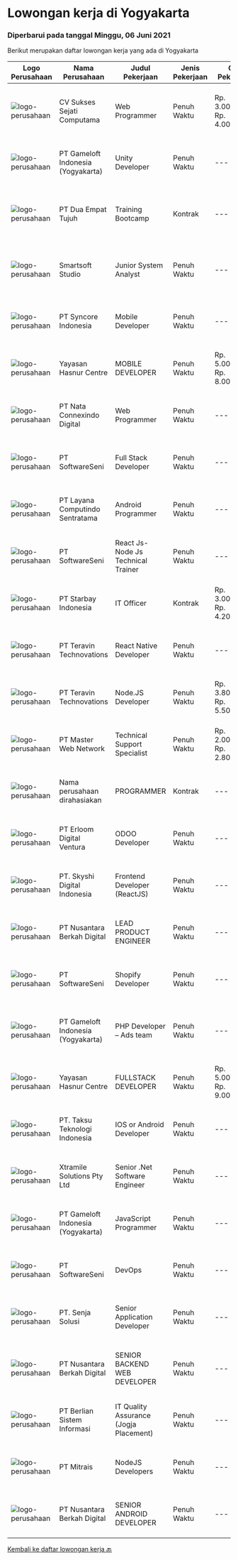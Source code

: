 
  # Lowongan kerja di Yogyakarta

  ### Diperbarui pada tanggal Minggu, 06 Juni 2021

  Berikut merupakan daftar lowongan kerja yang ada di Yogyakarta

  |Logo Perusahaan | Nama Perusahaan | Judul Pekerjaan | Jenis Pekerjaan | Gaji Pekerjaan | Lokasi | Deskripsi | Tanggal diunggah | Pranala |
  | -------------- | --------------- | --------------- | --------- | --------- | -------------- | ------- | ----------- | ----------- |
  |![logo-perusahaan](https://image-service-cdn.seek.com.au/23cb30ba0ff4ab95b62319336a00014bbadbbeae/ee4dce1061f3f616224767ad58cb2fc751b8d2dc)|CV Sukses Sejati Computama|Web Programmer|Penuh Waktu|Rp. 3.000.000-Rp. 4.000.000|Yogyakarta|Tugas / Tanggung Jawab : Maintain dan kontrol all website perusahaan. Bertanggungjawab atas semua pekerjaan yang berkaitan dengan Web Programmer /...|Sabtu, 05 Juni 2021|https://www.jobstreet.co.id/id/job/web-programmer-3535846?token=0~831322f1-7ba3-445c-b584-921bb2178ba0&sectionRank=1&jobId=jobstreet-id-job-3535846|
|![logo-perusahaan](https://image-service-cdn.seek.com.au/e71d517696b76186b066fae7807098ca294c66fd/ee4dce1061f3f616224767ad58cb2fc751b8d2dc)|PT Gameloft Indonesia (Yogyakarta)|Unity Developer|Penuh Waktu|---|Yogyakarta|Job DescriptionAs a member of the development team, you will be responsible for below responsibilities: Take part in the development of mini games...|Sabtu, 05 Juni 2021|https://www.jobstreet.co.id/id/job/unity-developer-3535676?token=0~831322f1-7ba3-445c-b584-921bb2178ba0&sectionRank=2&jobId=jobstreet-id-job-3535676|
|![logo-perusahaan](https://image-service-cdn.seek.com.au/77b21a0ee2c136c382dd20b539140dcaf7d79275/ee4dce1061f3f616224767ad58cb2fc751b8d2dc)|PT Dua Empat Tujuh|Training Bootcamp|Kontrak|---|Yogyakarta|Kami Mengundang anda untuk bergabung dengan kami di program training bootcamp untuk penempatan posisi sebagai berikut: Developer IT Programmer IT Data...|Sabtu, 05 Juni 2021|https://www.jobstreet.co.id/id/job/training-bootcamp-3539881?token=0~831322f1-7ba3-445c-b584-921bb2178ba0&sectionRank=3&jobId=jobstreet-id-job-3539881|
|![logo-perusahaan](https://image-service-cdn.seek.com.au/a7341f3f9afd571fa934df8ef2a9eb4b1994d112/ee4dce1061f3f616224767ad58cb2fc751b8d2dc)|Smartsoft Studio|Junior System Analyst|Penuh Waktu|---|Yogyakarta|Tanggung Jawab Pekerjaan : Collect Requirement dengan User / Client Memahami SDLC dan berpengalaman mempraktekkannya. Menterjemahkan proses bisnis ke...|Kamis, 03 Juni 2021|https://www.jobstreet.co.id/id/job/junior-system-analyst-3546034?token=0~831322f1-7ba3-445c-b584-921bb2178ba0&sectionRank=4&jobId=jobstreet-id-job-3546034|
|![logo-perusahaan](https://image-service-cdn.seek.com.au/f66e19308d244eca3cf6778cd9ef51c4c4c6d355/ee4dce1061f3f616224767ad58cb2fc751b8d2dc)|PT Syncore Indonesia|Mobile Developer|Penuh Waktu|---|Yogyakarta|Kualifikasi: Berpengalaman dengan Android SDK, Java, NDK, XML, API, dan berurusan dengan data jarak jauh menggunakan REST dan JSON. Memiliki...|Sabtu, 05 Juni 2021|https://www.jobstreet.co.id/id/job/mobile-developer-3535461?token=0~831322f1-7ba3-445c-b584-921bb2178ba0&sectionRank=5&jobId=jobstreet-id-job-3535461|
|![logo-perusahaan](https://image-service-cdn.seek.com.au/2cd1460b7bd486bb22ddb504a11b7104d9fce6e2/ee4dce1061f3f616224767ad58cb2fc751b8d2dc)|Yayasan Hasnur Centre|MOBILE DEVELOPER|Penuh Waktu|Rp. 5.000.000-Rp. 8.000.000|Yogyakarta|Atlassian Suite (Confluence, Jira, Bitbucket) + GIT React N Expo Avocode Zeppelin Java 8/11 HTML, CSS, JavaScript, TypeScript Google Play and Apple...|Sabtu, 05 Juni 2021|https://www.jobstreet.co.id/id/job/mobile-developer-3535469?token=0~831322f1-7ba3-445c-b584-921bb2178ba0&sectionRank=6&jobId=jobstreet-id-job-3535469|
|![logo-perusahaan](https://image-service-cdn.seek.com.au/8d0b5a38ccc2120b6fe64009f515525db626da97/ee4dce1061f3f616224767ad58cb2fc751b8d2dc)|PT Nata Connexindo Digital|Web Programmer|Penuh Waktu|---|Yogyakarta|General Specification: Young passionate, maximal age 30 D3/S1 in Information Technology (Computer Science) with minimum IPK 3.00 Must be a creative,...|Jumat, 04 Juni 2021|https://www.jobstreet.co.id/id/job/web-programmer-3547054?token=0~831322f1-7ba3-445c-b584-921bb2178ba0&sectionRank=7&jobId=jobstreet-id-job-3547054|
|![logo-perusahaan](https://image-service-cdn.seek.com.au/c05a3e3e627c08dd9cbb310c1a48f4a5a42787b6/ee4dce1061f3f616224767ad58cb2fc751b8d2dc)|PT SoftwareSeni|Full Stack Developer|Penuh Waktu|---|Yogyakarta|SoftwareSeni is a Software Development Company based in Yogyakarta &amp; Australia. We love solving tough problems – from user experience to design...|Jumat, 04 Juni 2021|https://www.jobstreet.co.id/id/job/full-stack-developer-3534075?token=0~831322f1-7ba3-445c-b584-921bb2178ba0&sectionRank=8&jobId=jobstreet-id-job-3534075|
|![logo-perusahaan](https://image-service-cdn.seek.com.au/613f901daeb8be2d89c655ebdc2b9758473108d8/ee4dce1061f3f616224767ad58cb2fc751b8d2dc)|PT Layana Computindo Sentratama|Android Programmer|Penuh Waktu|---|Yogyakarta|Syarat: Menguasai pemrograman aplikasi Android, menggunakan Kotlin Menguasai Android Studio Memahami XML, Android SDK, Firebase, MySQL, Google API,...|Jumat, 04 Juni 2021|https://www.jobstreet.co.id/id/job/android-programmer-3534170?token=0~831322f1-7ba3-445c-b584-921bb2178ba0&sectionRank=9&jobId=jobstreet-id-job-3534170|
|![logo-perusahaan](https://image-service-cdn.seek.com.au/c05a3e3e627c08dd9cbb310c1a48f4a5a42787b6/ee4dce1061f3f616224767ad58cb2fc751b8d2dc)|PT SoftwareSeni|React Js-Node Js Technical Trainer|Penuh Waktu|---|Yogyakarta|SoftwareSeni is a Software Development Company based in Yogyakarta &amp; Australia. We love solving tough problems – from user experience to design...|Sabtu, 05 Juni 2021|https://www.jobstreet.co.id/id/job/react-js-node-js-technical-trainer-3539436?token=0~831322f1-7ba3-445c-b584-921bb2178ba0&sectionRank=10&jobId=jobstreet-id-job-3539436|
|![logo-perusahaan](https://image-service-cdn.seek.com.au/f0072857e762c303b956a2b31f5bc4135ab0090a/ee4dce1061f3f616224767ad58cb2fc751b8d2dc)|PT Starbay Indonesia|IT Officer|Kontrak|Rp. 3.000.000-Rp. 4.200.000|Yogyakarta|• Act as the person in charge of procurement and maintenance of electronic goods (i.e. laptop, printer, smartphone, etc), telephone VoIP, and...|Kamis, 03 Juni 2021|https://www.jobstreet.co.id/id/job/it-officer-3545397?token=0~831322f1-7ba3-445c-b584-921bb2178ba0&sectionRank=11&jobId=jobstreet-id-job-3545397|
|![logo-perusahaan](https://image-service-cdn.seek.com.au/288d40f481257282ba0da531d5355054e364b6e3/ee4dce1061f3f616224767ad58cb2fc751b8d2dc)|PT Teravin Technovations|React Native Developer|Penuh Waktu|---|Yogyakarta|Job Description :  We are looking for a great JavaScript developer who is proficient with React.js. Your primary focus will be on developing user...|Jumat, 04 Juni 2021|https://www.jobstreet.co.id/id/job/react-native-developer-3534588?token=0~831322f1-7ba3-445c-b584-921bb2178ba0&sectionRank=12&jobId=jobstreet-id-job-3534588|
|![logo-perusahaan](https://image-service-cdn.seek.com.au/288d40f481257282ba0da531d5355054e364b6e3/ee4dce1061f3f616224767ad58cb2fc751b8d2dc)|PT Teravin Technovations|Node.JS Developer|Penuh Waktu|Rp. 3.800.000-Rp. 5.500.000|Yogyakarta|Requirements: Minimum 1 year experience in using Node.Js Good in English Creative Person, problem solving, good attitude, eager to learn Able to...|Jumat, 04 Juni 2021|https://www.jobstreet.co.id/id/job/node-js-developer-3534540?token=0~831322f1-7ba3-445c-b584-921bb2178ba0&sectionRank=13&jobId=jobstreet-id-job-3534540|
|![logo-perusahaan](https://image-service-cdn.seek.com.au/72c31a61c80d29b36ea12544205e0f06f183f586/ee4dce1061f3f616224767ad58cb2fc751b8d2dc)|PT Master Web Network|Technical Support Specialist|Penuh Waktu|Rp. 2.000.000-Rp. 2.800.000|Yogyakarta|Responsibilities :• To provide technical assistance to clients forproducts &amp; services offered by Exabytes• To provide guidance to clients for...|Kamis, 03 Juni 2021|https://www.jobstreet.co.id/id/job/technical-support-specialist-3545680?token=0~831322f1-7ba3-445c-b584-921bb2178ba0&sectionRank=14&jobId=jobstreet-id-job-3545680|
|![logo-perusahaan](https://us.123rf.com/450wm/pavelstasevich/pavelstasevich1811/pavelstasevich181101027/112815900-stock-vector-no-image-available-icon-flat-vector.jpg?ver=6)|Nama perusahaan dirahasiakan|PROGRAMMER|Kontrak|---|Yogyakarta|Back End Programmer :Deskripsi Pekerjaan : Membuat spesifikasi teknis dari suatu program (software), aplikasi atau sistem; Melakukan perancangan dan...|Kamis, 03 Juni 2021|https://www.jobstreet.co.id/id/job/programmer-3546393?token=0~831322f1-7ba3-445c-b584-921bb2178ba0&sectionRank=15&jobId=jobstreet-id-job-3546393|
|![logo-perusahaan](https://image-service-cdn.seek.com.au/7b0850d0262c85ca3c0fa4d6a9c005f1450e6d9f/ee4dce1061f3f616224767ad58cb2fc751b8d2dc)|PT Erloom Digital Ventura|ODOO Developer|Penuh Waktu|---|Yogyakarta|ODOO Developer Job offeringJob Responsibilites: Coordinating with development teams to determine application requirements. Writing scalable code using...|Jumat, 04 Juni 2021|https://www.jobstreet.co.id/id/job/odoo-developer-3547295?token=0~831322f1-7ba3-445c-b584-921bb2178ba0&sectionRank=16&jobId=jobstreet-id-job-3547295|
|![logo-perusahaan](https://image-service-cdn.seek.com.au/576e7133c857bbb19363ee10bac48b32b4e2646e/ee4dce1061f3f616224767ad58cb2fc751b8d2dc)|PT. Skyshi Digital Indonesia|Frontend Developer (ReactJS)|Penuh Waktu|---|Sleman|If you are Frontend Developer looking for building software with quality and standard, Skyshi is the right place. Our goal is to make engineers...|Jumat, 04 Juni 2021|https://www.jobstreet.co.id/id/job/frontend-developer-reactjs-3533503?token=0~831322f1-7ba3-445c-b584-921bb2178ba0&sectionRank=17&jobId=jobstreet-id-job-3533503|
|![logo-perusahaan](https://image-service-cdn.seek.com.au/2498355a622bd1a5db058576500b0698c0a837c4/ee4dce1061f3f616224767ad58cb2fc751b8d2dc)|PT Nusantara Berkah Digital|LEAD PRODUCT ENGINEER|Penuh Waktu|---|Yogyakarta|Syarat : Lulusan Sarjana jurusanTeknologi informasi atau setara Pernah bekerja di startup terbaik di indonesia menjadi nilai plus Memiliki jiwa...|Sabtu, 05 Juni 2021|https://www.jobstreet.co.id/id/job/lead-product-engineer-3534863?token=0~831322f1-7ba3-445c-b584-921bb2178ba0&sectionRank=18&jobId=jobstreet-id-job-3534863|
|![logo-perusahaan](https://image-service-cdn.seek.com.au/c05a3e3e627c08dd9cbb310c1a48f4a5a42787b6/ee4dce1061f3f616224767ad58cb2fc751b8d2dc)|PT SoftwareSeni|Shopify Developer|Penuh Waktu|---|Yogyakarta|SoftwareSeni is a Software Development Company based in Yogyakarta &amp; Australia. We love solving tough problems – from user experience to design...|Jumat, 04 Juni 2021|https://www.jobstreet.co.id/id/job/shopify-developer-3547071?token=0~831322f1-7ba3-445c-b584-921bb2178ba0&sectionRank=19&jobId=jobstreet-id-job-3547071|
|![logo-perusahaan](https://image-service-cdn.seek.com.au/e71d517696b76186b066fae7807098ca294c66fd/ee4dce1061f3f616224767ad58cb2fc751b8d2dc)|PT Gameloft Indonesia (Yogyakarta)|PHP Developer – Ads team|Penuh Waktu|---|Sleman|Job DescriptionThe Ads Team in Bucharest handles the monetization mechanisms for our games by providing a complex advertising system based both on...|Sabtu, 05 Juni 2021|https://www.jobstreet.co.id/id/job/php-developer-ads-team-3535677?token=0~831322f1-7ba3-445c-b584-921bb2178ba0&sectionRank=20&jobId=jobstreet-id-job-3535677|
|![logo-perusahaan](https://image-service-cdn.seek.com.au/2cd1460b7bd486bb22ddb504a11b7104d9fce6e2/ee4dce1061f3f616224767ad58cb2fc751b8d2dc)|Yayasan Hasnur Centre|FULLSTACK DEVELOPER|Penuh Waktu|Rp. 5.000.000-Rp. 9.000.000|Yogyakarta|Skill: Atlassian Suite (Confluence, Jira, Bitbucket) + GIT Azure Cloud, Azure DevOPS, Jenkins Java 8/11 with Maven and Kotlin Docker and Kubernetes...|Sabtu, 05 Juni 2021|https://www.jobstreet.co.id/id/job/fullstack-developer-3535345?token=0~831322f1-7ba3-445c-b584-921bb2178ba0&sectionRank=21&jobId=jobstreet-id-job-3535345|
|![logo-perusahaan](https://image-service-cdn.seek.com.au/cdad7eadbef6a47d2c5b4d08a7c1b9886e8f7f8f/ee4dce1061f3f616224767ad58cb2fc751b8d2dc)|PT. Taksu Teknologi Indonesia|IOS or Android Developer|Penuh Waktu|---|Yogyakarta|Join Our Team, we are Hiring!We’re looking for a Dedicated also dynamic engineer to join us as a team to be in the position of iOS or Android...|Sabtu, 05 Juni 2021|https://www.jobstreet.co.id/id/job/ios-or-android-developer-3539194?token=0~831322f1-7ba3-445c-b584-921bb2178ba0&sectionRank=22&jobId=jobstreet-id-job-3539194|
|![logo-perusahaan](https://image-service-cdn.seek.com.au/886dbb766c5bd832cea6f1bb5b5374b094ca8917/ee4dce1061f3f616224767ad58cb2fc751b8d2dc)|Xtramile Solutions Pty Ltd|Senior .Net Software Engineer|Penuh Waktu|---|Yogyakarta|Innovative job opportunity offering a high salary package, attractive bonus remuneration and full remote working arrangement.This role will help...|Jumat, 04 Juni 2021|https://www.jobstreet.co.id/id/job/senior-net-software-engineer-3533449?token=0~831322f1-7ba3-445c-b584-921bb2178ba0&sectionRank=23&jobId=jobstreet-id-job-3533449|
|![logo-perusahaan](https://image-service-cdn.seek.com.au/e71d517696b76186b066fae7807098ca294c66fd/ee4dce1061f3f616224767ad58cb2fc751b8d2dc)|PT Gameloft Indonesia (Yogyakarta)|JavaScript Programmer|Penuh Waktu|---|Sleman|Under the supervision of APAC Lead and Programmer Division Lead, the JavaScript Programmer is expected to do research, propose solutions, implement...|Kamis, 03 Juni 2021|https://www.jobstreet.co.id/id/job/javascript-programmer-3532363?token=0~831322f1-7ba3-445c-b584-921bb2178ba0&sectionRank=24&jobId=jobstreet-id-job-3532363|
|![logo-perusahaan](https://image-service-cdn.seek.com.au/c05a3e3e627c08dd9cbb310c1a48f4a5a42787b6/ee4dce1061f3f616224767ad58cb2fc751b8d2dc)|PT SoftwareSeni|DevOps|Penuh Waktu|---|Yogyakarta|SoftwareSeni is a Software Development Company based in Yogyakarta &amp; Australia. We love solving tough problems – from user experience to design...|Kamis, 03 Juni 2021|https://www.jobstreet.co.id/id/job/devops-3545343?token=0~831322f1-7ba3-445c-b584-921bb2178ba0&sectionRank=25&jobId=jobstreet-id-job-3545343|
|![logo-perusahaan](https://image-service-cdn.seek.com.au/b4650a8d9de0d59c59da025afc180c11f2ee10ae/ee4dce1061f3f616224767ad58cb2fc751b8d2dc)|PT. Senja Solusi|Senior Application Developer|Penuh Waktu|---|Yogyakarta|Responsibilities: Design and develop web applications using ASP.Net MVC, ASP.Net Web API and React Design and develop database tables using Entity...|Sabtu, 05 Juni 2021|https://www.jobstreet.co.id/id/job/senior-application-developer-3535285?token=0~831322f1-7ba3-445c-b584-921bb2178ba0&sectionRank=26&jobId=jobstreet-id-job-3535285|
|![logo-perusahaan](https://image-service-cdn.seek.com.au/2498355a622bd1a5db058576500b0698c0a837c4/ee4dce1061f3f616224767ad58cb2fc751b8d2dc)|PT Nusantara Berkah Digital|SENIOR BACKEND WEB DEVELOPER|Penuh Waktu|---|Yogyakarta|Syarat : Lulusan Sarjana jurusanTeknologi informasi atau setara Menguasai bahasa PHP Menguasai HTML, CSS, Javascript, Framework codeigniter Menguasai...|Sabtu, 05 Juni 2021|https://www.jobstreet.co.id/id/job/senior-backend-web-developer-3534880?token=0~831322f1-7ba3-445c-b584-921bb2178ba0&sectionRank=27&jobId=jobstreet-id-job-3534880|
|![logo-perusahaan](https://image-service-cdn.seek.com.au/ccc0df9110fd5f01c647c290b339361a3aae7efb/ee4dce1061f3f616224767ad58cb2fc751b8d2dc)|PT Berlian Sistem Informasi|IT Quality Assurance (Jogja Placement)|Penuh Waktu|---|Yogyakarta|Minimum Requirements : Bachelor of Computer Science / Information System or equivalent professional experience in software development and testing At...|Rabu, 02 Juni 2021|https://www.jobstreet.co.id/id/job/it-quality-assurance-jogja-placement-3544536?token=0~831322f1-7ba3-445c-b584-921bb2178ba0&sectionRank=28&jobId=jobstreet-id-job-3544536|
|![logo-perusahaan](https://image-service-cdn.seek.com.au/873c75fc9ed6df00967320d343e4e2a794129d8b/ee4dce1061f3f616224767ad58cb2fc751b8d2dc)|PT Mitrais|NodeJS Developers|Penuh Waktu|---|Yogyakarta|Build your Career with Mitrais! We're urgently looking for experienced NodeJS Developers to be part of our team for an immediate start.Our client is a...|Selasa, 01 Juni 2021|https://www.jobstreet.co.id/id/job/nodejs-developers-3529906?token=0~831322f1-7ba3-445c-b584-921bb2178ba0&sectionRank=29&jobId=jobstreet-id-job-3529906|
|![logo-perusahaan](https://image-service-cdn.seek.com.au/2498355a622bd1a5db058576500b0698c0a837c4/ee4dce1061f3f616224767ad58cb2fc751b8d2dc)|PT Nusantara Berkah Digital|SENIOR ANDROID DEVELOPER|Penuh Waktu|---|Yogyakarta|Syarat : Gelar sarjana dalam ilmu komputer atau pengalaman yang setara Pengalaman minimal 4 tahun di industri aplikasi mobile Menguasai bahasa java...|Sabtu, 05 Juni 2021|https://www.jobstreet.co.id/id/job/senior-android-developer-3534874?token=0~831322f1-7ba3-445c-b584-921bb2178ba0&sectionRank=30&jobId=jobstreet-id-job-3534874|


  [Kembali ke daftar lowongan kerja 🔙](../README.md#daftar-lowongan-kerja)
  